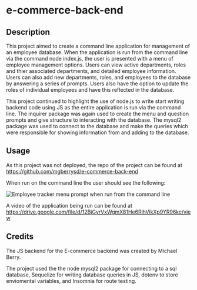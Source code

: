 # e-commerce-back-end

## Description

This project aimed to create a command line application for management of an employee database. When the application is run from the command line via the command node index.js, the user is presented with a menu of employee management options. Users can view active departments, roles and thier associated departments, and detailed employee information. Users can also add new departments, roles, and employees to the database by answering a series of prompts. Users also have the option to update the roles of individual employees and have this reflected in the database.

This project continued to highlight the use of node.js to write start writing backend code using JS as the entire application is run via the command line. The inquirer package was again used to create the menu and question prompts and give structure to interacting with the database. The mysql2 package was used to connect to the database and make the queries which were responsible for showing information from and adding to the database.

## Usage

As this project was not deployed, the repo of the project can be found at https://github.com/mgberrysd/e-commerce-back-end

When run on the command line the user should see the following:

![Employee tracker menu prompt when run from the command line](assets/et_cli_ex.png)

A video of the application being run can be found at https://drive.google.com/file/d/12BjGyrVxWgmX81He6RlhVikXp9YR96kc/view

## Credits

The JS backend for the E-commerce backend was created by Michael Berry.

The project used the  the node mysql2 package for connecting to a sql database, Sequelize for writing database queries in JS, dotenv to store enviomental variables, and Insomnia for route testing.
